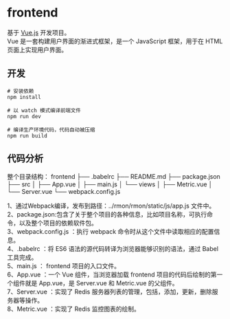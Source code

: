 # frontend

基于 [Vue.js](https://cn.vuejs.org/) 开发项目。<br>
Vue 是一套构建用户界面的渐进式框架，是一个 JavaScript 框架，用于在 HTML 页面上实现用户界面。


## 开发

``` bash环境
# 安装依赖
npm install

# 以 watch 模式编译前端文件
npm run dev

# 编译生产环境代码，代码自动被压缩
npm run build
```

## 代码分析
整个目录结构：
frontend
├── .babelrc
├── README.md
├── package.json
├── src
│   ├── App.vue
│   ├── main.js
│   └── views
│       ├── Metric.vue
│       └── Server.vue
└── webpack.config.js

1、通过Webpack编译，发布到路径：../rmon/rmon/static/js/app.js 文件中。<br>
2、package.json:包含了关于整个项目的各种信息，比如项目名称，可执行命令，以及整个项目的依赖软件包。<br>
3、webpack.config.js ：执行 webpack 命令时从这个文件中读取相应的配置信息。<br>
4、.babelrc ：将 ES6 语法的源代码转译为浏览器能够识别的语法，通过 Babel 工具完成。<br>
5、main.js ： frontend 项目的入口文件。<br>
6、App.vue ：一个 Vue 组件，当浏览器加载 frontend 项目的代码后绘制的第一个组件就是 App.vue，是 Server.vue 和 Metric.vue 的父组件。<br>
7、Server.vue ：实现了 Redis 服务器列表的管理，包括，添加，更新，删除服务器等操作。<br>
8、Metric.vue ：实现了 Redis 监控图表的绘制。<br>

